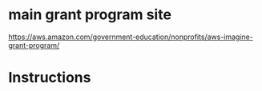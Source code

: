 # main grant program site 
https://aws.amazon.com/government-education/nonprofits/aws-imagine-grant-program/

# Instructions